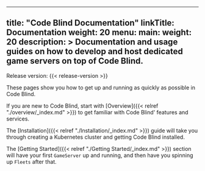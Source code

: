 
---
title: "Code Blind Documentation"
linkTitle: Documentation
weight: 20
menu:
  main:
    weight: 20
description: >
  Documentation and usage guides on how to develop and host dedicated game servers on top of Code Blind.
---
Release version: {{< release-version >}}

These pages show you how to get up and running as quickly as possible in Code Blind.

If you are new to Code Blind, start with [Overview]({{< relref "./overview/_index.md" >}}) to get familiar with Code Blind'
features and services.

The [Installation]({{< relref "./Installation/_index.md" >}}) guide will take you through creating a Kubernetes
cluster and getting Code Blind installed.

The [Getting Started]({{< relref "./Getting Started/_index.md" >}}) section will have your 
first `GameServer` up and running, and then have you spinning up `Fleets` after that.

